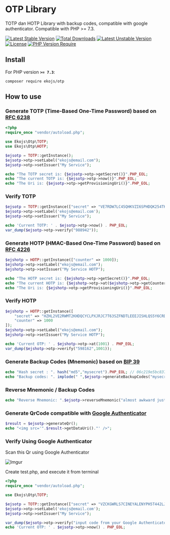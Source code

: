 OTP Library
=============

TOTP dan HOTP Library with backup codes, compatible with google authenticator. Compatible with PHP >= 7.3.

[![Latest Stable Version](http://poser.pugx.org/ekojs/otp/v)](https://packagist.org/packages/ekojs/otp) [![Total Downloads](http://poser.pugx.org/ekojs/otp/downloads)](https://packagist.org/packages/ekojs/otp) [![Latest Unstable Version](http://poser.pugx.org/ekojs/otp/v/unstable)](https://packagist.org/packages/ekojs/otp) [![License](http://poser.pugx.org/ekojs/otp/license)](https://packagist.org/packages/ekojs/otp) [![PHP Version Require](http://poser.pugx.org/ekojs/otp/require/php)](https://packagist.org/packages/ekojs/otp)

## Install

For PHP version **`>= 7.3`**:

```
composer require ekojs/otp
```

## How to use
### Generate TOTP (Time-Based One-Time Password) based on [RFC 6238](https://datatracker.ietf.org/doc/html/rfc6238)
```php
<?php
require_once "vendor/autoload.php";

use Ekojs\Otp\TOTP;
use Ekojs\Otp\HOTP;

$ejsotp = TOTP::getInstance();
$ejsotp->otp->setLabel("ekojs@email.com");
$ejsotp->otp->setIssuer("My Service");

echo "The TOTP secret is: {$ejsotp->otp->getSecret()}".PHP_EOL;
echo "The current TOTP is: {$ejsotp->otp->now()}".PHP_EOL;
echo "The Uri is: {$ejsotp->otp->getProvisioningUri()}".PHP_EOL;
```

### Verify TOTP
```php
$ejsotp = TOTP::getInstance(["secret" => "VE7RDW7LC45QHKVZI6SPHDQK254TKO7CPG6KHPQ4RYN4MGBBA6EAAHVYHRVAGO5LPF6XNDPAOLE3KYQHBBHPB62VFVNZURWRZUDER4A"]);
$ejsotp->otp->setLabel('ekojs@email.com');
$ejsotp->otp->setIssuer("My Service");

echo 'Current TOTP: ' . $ejsotp->otp->now() . PHP_EOL;
var_dump($ejsotp->otp->verify("988942"));
```

### Generate HOTP (HMAC-Based One-Time Password) based on [RFC 4226](http://tools.ietf.org/html/rfc4226)
```php
$ejshotp = HOTP::getInstance(["counter" => 1000]);
$ejshotp->otp->setLabel("ekojs@email.com");
$ejshotp->otp->setIssuer("My Service HOTP");

echo "The HOTP secret is: {$ejshotp->otp->getSecret()}".PHP_EOL;
echo "The current HOTP is: {$ejshotp->otp->at($ejshotp->otp->getCounter())}".PHP_EOL;
echo "The Uri is: {$ejshotp->otp->getProvisioningUri()}".PHP_EOL;
```

### Verify HOTP
```php
$ejshotp = HOTP::getInstance([
    "secret" => "HZHL2VE2RWMT2KHDQCYCLPXJRJC7T63SZFNDTLEEEJISHLQS5Y6CRDTW4D7D3GA35VMSA32NAGLXEEFDSRT63E332JQOCTDAVK4HZHI",
    "counter" => 1000
]);
$ejshotp->otp->setLabel("ekojs@email.com");
$ejshotp->otp->setIssuer("My Service HOTP");

echo 'Current OTP: ' . $ejshotp->otp->at(1001) . PHP_EOL;
var_dump($ejshotp->otp->verify("598162",1001));
```

### Generate Backup Codes (Mnemonic) based on [BIP 39](https://github.com/bitcoin/bips/blob/master/bip-0039.mediawiki)
```php
echo "Hash secret : ". hash("md5","mysecret").PHP_EOL; // 06c219e5bc8378f3a8a3f83b4b7e4649
echo "Backup codes: ". implode(" ",$ejsotp->generateBackupCodes("mysecret")).PHP_EOL;
```

### Reverse Mnemonic / Backup Codes
```php
echo "Reverse Mnemonic: ".$ejsotp->reverseMnemonic("almost awkward just jungle daring keep penalty lecture deputy fossil muscle nasty").PHP_EOL; // 06c219e5bc8378f3a8a3f83b4b7e4649
```

### Generate QrCode compatible with [Google Authenticator](https://play.google.com/store/apps/details?id=com.google.android.apps.authenticator2)
```php
$result = $ejsotp->generateQr();
echo "<img src='".$result->getDataUri()."' />";
```

### Verify Using Google Authenticator
Scan this Qr using Google Authenticator

![Imgur](https://i.imgur.com/FexUnMJ.png)

Create test.php, and execute it from terminal
```php
<?php
require_once "vendor/autoload.php";

use Ekojs\Otp\TOTP;

$ejsotp = TOTP::getInstance(["secret" => "VZCKGWRLS7CINEYALENYPH5T442LJUAFGSNCBTBQEHMN5GSVGTJCD2B7NHCZFK5FZ3QHTQ66JYDMNUI2UBWZJAYHI62VYVHVUGTO6SQ"]);
$ejsotp->otp->setLabel('ekojs@email.com');
$ejsotp->otp->setIssuer("My Service");

var_dump($ejsotp->otp->verify("input code from your Google Authenticator")); // if true the code is valid
echo 'Current OTP: ' . $ejsotp->otp->now() . PHP_EOL;
```